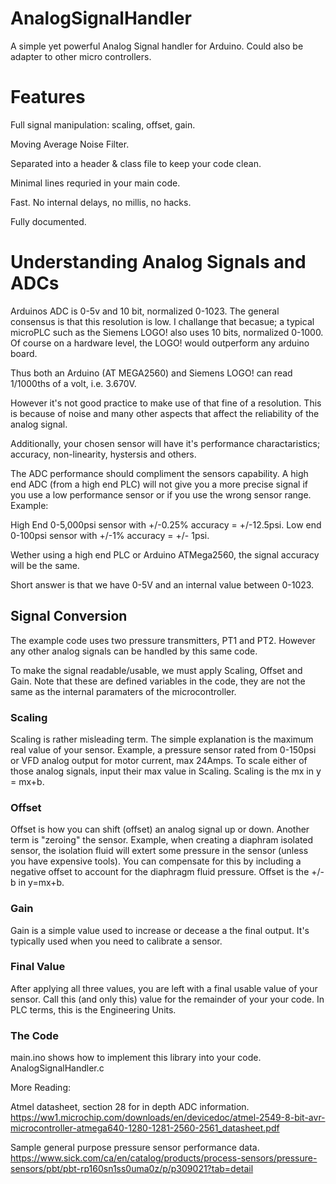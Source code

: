 # AnalogSignalHandler
A simple yet powerful Analog Signal handler for Arduino.
Could also be adapter to other micro controllers.

# Features
Full signal manipulation: scaling, offset, gain.

Moving Average Noise Filter.

Separated into a header & class file to keep your code clean.

Minimal lines requried in your main code.

Fast. No internal delays, no millis, no hacks.

Fully documented.

# Understanding Analog Signals and ADCs

Arduinos ADC is 0-5v and 10 bit, normalized 0-1023.
The general consensus is that this resolution is low. I challange that becasue; a typical microPLC such as the Siemens LOGO! also uses 10 bits, normalized 0-1000. Of course on a hardware level, the LOGO! would outperform any arduino board.

Thus both an Arduino (AT MEGA2560) and Siemens LOGO! can read 1/1000ths of a volt, i.e. 3.670V.

However it's not good practice to make use of that fine of a resolution. This is because of noise and many other aspects that affect the reliability of the analog signal.

Additionally, your chosen sensor will have it's performance charactaristics; accuracy, non-linearity, hystersis and others.

The ADC performance should compliment the sensors capability. A high end ADC (from a high end PLC) will not give you a more precise signal if you use a low performance sensor or if you use the wrong sensor range. Example:

High End 0-5,000psi sensor with +/-0.25% accuracy = +/-12.5psi.
Low end 0-100psi sensor with +/-1% accuracy = +/- 1psi.

Wether using a high end PLC or Arduino ATMega2560, the signal accuracy will be the same.

Short answer is that we have 0-5V and an internal value between 0-1023.

## Signal Conversion

The example code uses two pressure transmitters, PT1 and PT2. However any other analog signals can be handled by this same code.

To make the signal readable/usable, we must apply Scaling, Offset and Gain.
Note that these are defined variables in the code, they are not the same as the internal paramaters of the microcontroller.

### Scaling

Scaling is rather misleading term. The simple explanation is the maximum real value of your sensor.
Example, a pressure sensor rated from 0-150psi or VFD analog output for motor current, max 24Amps.
To scale either of those analog signals, input their max value in Scaling.
Scaling is the mx in y = mx+b.

### Offset 

Offset is how you can shift (offset) an analog signal up or down. Another term is "zeroing" the sensor.
Example, when creating a diaphram isolated sensor, the isolation fluid will extert some pressure in the sensor (unless you have expensive tools). You can compensate for this by including a negative offset to account for the diaphragm fluid pressure.
Offset is the +/-b in y=mx+b.

### Gain

Gain is a simple value used to increase or decease a the final output. It's typically used when you need to calibrate a sensor.

### Final Value

After applying all three values, you are left with a final usable value of your sensor. Call this (and only this) value for the remainder of your your code.
In PLC terms, this is the Engineering Units. 

### The Code
main.ino shows how to implement this library into your code.
AnalogSignalHandler.c

More Reading:

Atmel datasheet, section 28 for in depth ADC information.
https://ww1.microchip.com/downloads/en/devicedoc/atmel-2549-8-bit-avr-microcontroller-atmega640-1280-1281-2560-2561_datasheet.pdf

Sample general purpose pressure sensor performance data.
https://www.sick.com/ca/en/catalog/products/process-sensors/pressure-sensors/pbt/pbt-rp160sn1ss0uma0z/p/p309021?tab=detail


